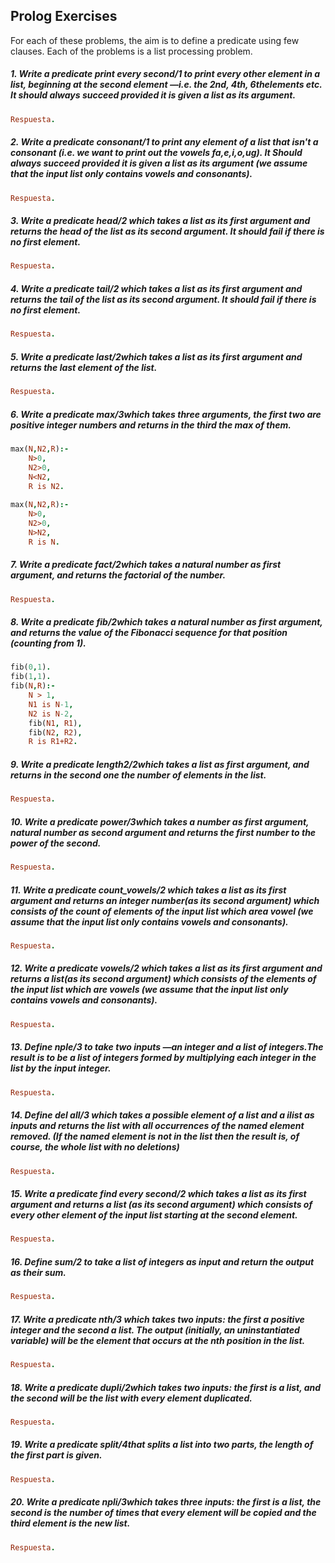 ## Prolog Exercises
For each of these problems, the aim is to define a predicate using few clauses. Each of the problems is a list processing problem.
##### 1. Write a predicate print every second/1 to print every other element in a list, beginning at the second element —i.e. the 2nd, 4th, 6thelements etc. It should always succeed provided it is given a list as its argument.
```prolog
Respuesta.
```
##### 2. Write a predicate consonant/1 to print any element of a list that isn't a consonant (i.e. we want to print out the vowels fa,e,i,o,ug). It Should always succeed provided it is given a list as its argument (we assume that the input list only contains vowels and consonants).
```prolog
Respuesta.
```
##### 3. Write a predicate head/2 which takes a list as its first argument and returns the head of the list as its second argument. It should fail if there is no first element.
```prolog
Respuesta.
```
##### 4. Write a predicate tail/2 which takes a list as its first argument and returns the tail of the list as its second argument. It should fail if there is no first element.
```prolog
Respuesta.
```
##### 5. Write a predicate last/2which takes a list as its first argument and returns the last element of the list.
```prolog
Respuesta.
```
##### 6. Write a predicate max/3which takes three arguments, the first two are positive integer numbers and returns in the third the max of them.
```prolog
max(N,N2,R):-
    N>0,
    N2>0,
    N<N2,
    R is N2.
    
max(N,N2,R):-
    N>0,
    N2>0,
    N>N2,
    R is N.
```
##### 7. Write a predicate fact/2which takes a natural number as first argument, and returns the factorial of the number.
```prolog
Respuesta.
```
##### 8. Write a predicate fib/2which takes a natural number as first argument, and returns the value of the Fibonacci sequence for that position (counting from 1).
```prolog
fib(0,1).
fib(1,1).
fib(N,R):-
    N > 1,
    N1 is N-1,
    N2 is N-2,
    fib(N1, R1),
    fib(N2, R2),
    R is R1+R2.

```
##### 9. Write a predicate length2/2which takes a list as first argument, and returns in the second one the number of elements in the list.
```prolog
Respuesta.
```
##### 10. Write a predicate power/3which takes a number as first argument, natural number as second argument and returns the first number to the power of the second.
```prolog
Respuesta.
```
##### 11. Write a predicate count_vowels/2 which takes a list as its first argument and returns an integer number(as its second argument) which consists of the count of elements of the input list which area vowel (we assume that the input list only contains vowels and consonants).
```prolog
Respuesta.
```
##### 12. Write a predicate vowels/2 which takes a list as its first argument and returns a list(as its second argument) which consists of the elements of the input list which are vowels (we assume that the input list only contains vowels and consonants).
```prolog
Respuesta.
```
##### 13. Define nple/3 to take two inputs —an integer and a list of integers.The result is to be a list of integers formed by multiplying each integer in the list by the input integer.
```prolog
Respuesta.
```
##### 14. Define del all/3 which takes a possible element of a list and a ilist as inputs and returns the list with all occurrences of the named element removed. (If the named element is not in the list then the result is, of course, the whole list with no deletions)
```prolog
Respuesta.
```
##### 15. Write a predicate find every second/2 which takes a list as its first argument and returns a list (as its second argument) which consists of every other element of the input list starting at the second element.
```prolog
Respuesta.
```
##### 16. Define sum/2 to take a list of integers as input and return the output as their sum.
```prolog
Respuesta.
```
##### 17. Write a predicate nth/3 which takes two inputs: the first a positive integer and the second a list. The output (initially, an uninstantiated variable) will be the element that occurs at the nth position in the list.
```prolog
Respuesta.
```
##### 18. Write a predicate dupli/2which takes two inputs: the first is a list, and the second will be the list with every element duplicated.
```prolog
Respuesta.
```
##### 19. Write a predicate split/4that splits a list into two parts, the length of the first part is given.
```prolog
Respuesta.
```
##### 20. Write a predicate npli/3which takes three inputs: the first is a list, the second is the number of times that every element will be copied and the third element is the new list.
```prolog
Respuesta.
```